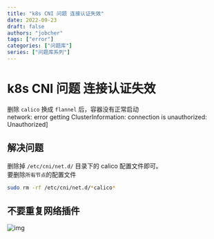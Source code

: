 ```yaml
---
title: "k8s CNI 问题 连接认证失效"
date: 2022-09-23
draft: false
authors: "jobcher"
tags: ["error"]
categories: ["问题库"]
series: ["问题库系列"]
---
```


# k8s CNI 问题 连接认证失效

删除 `calico` 换成 `flannel` 后，容器没有正常启动  
network: error getting ClusterInformation: connection is unauthorized: Unauthorized]

## 解决问题

删除掉 `/etc/cni/net.d/` 目录下的 calico 配置文件即可。  
要删除`所有节点`的配置文件

```sh
sudo rm -rf /etc/cni/net.d/*calico*
```

## 不要重复网络插件

![img](https://pic.jitudisk.com/public/2022/09/22/a4d8cc49f1c84.jpg)
